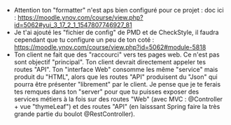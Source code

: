 
- Attention ton "formatter" n'est aps bien configuré pour ce projet : doc ici : https://moodle.ynov.com/course/view.php?id=5062#yui_3_17_2_1_1547807746927_81
- Je t'ai ajouté les "fichier de config" de PMD et de CheckStyle, il faudra cependant que tu configure un peu de ton coté : https://moodle.ynov.com/course/view.php?id=5062#module-5818
- Ton client ne fait que des "raccourci" vers tes pages web. Ce n'est pas sont objectif "principal". Ton client devrait directement appeler tes routes "API". Ton "interface Web" consomme les même "service" mais produit du "HTML", alors que les routes "API" produisent du "Json" qui pourra être présenter "librement" par le client. Je pense que je te ferais tes remques dans ton "server" pour que tu puisses exposer des services métiers à la fois sur des routes "Web" (avec MVC : @Controller + vue "thymeLeaf") et des routes "API" (en laisssant Spring faire la très grande partie du boulot @RestController).
